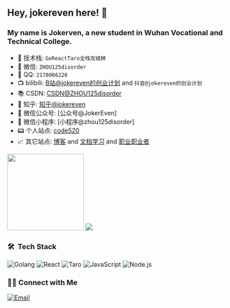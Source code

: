 ## Hey, jokereven here! 👋

### My name is Jokerven, a new student in Wuhan Vocational and Technical College.
- 📌 技术栈: `GoReactTaro全栈攻城狮`
- 💬 微信: `ZHOU125disorder`
- 💬 QQ: `2178066226`
- 📺 bilibili: [B站@jokereven的创业计划](https://space.bilibili.com/2104605936) and `抖音@jokereven的创业计划`
- 📚 CSDN: [CSDN@ZHOU125disorder](https://blog.csdn.net/ZHOU125disorder)
- 🤔 知乎: [知乎@jokereven](https://www.zhihu.com/people/jokereven)
- 👭 微信公众号: [公众号@JokerEven]
- 👭 微信小程序: [小程序@zhou125disorder]
- 📟 个人站点: [code520](http://code520.com.cn)
- 📈 其它站点: [博客](http://blog.code520.com.cn) and [文档学习](http://doc.code520.com.cn) and [职业职业者](http://freelancer.code520.com.cn/)

<img height="175px" src="https://github-readme-stats.vercel.app/api?username=jokereven"></img>
<img src="https://github-readme-stats.vercel.app/api/top-langs/?username=jokereven"></img>

### 🛠 &nbsp;Tech Stack
![Golang](https://img.shields.io/badge/-Golang-333333?style=flat&logo=go)
![React](https://img.shields.io/badge/-React-333333?style=flat&logo=react)
![Taro](https://img.shields.io/badge/-Taro-333333?style=flat&logo=taro)
![JavaScript](https://img.shields.io/badge/-JavaScript-333333?style=flat&logo=javascript)
![Node.js](https://img.shields.io/badge/-Node-333333?style=flat&logo=node.js)

### 🤝🏻&nbsp;Connect with Me
<a href="mailto:zhou125disorder@gmail.com"><img alt="Email" src="https://img.shields.io/badge/Email-zhou125disorder@gmail.com-blue?style=flat-square&logo=gmail"></a>
